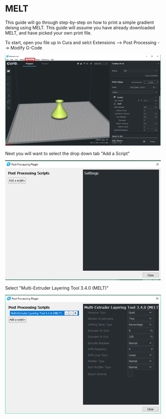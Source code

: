 # MELT

This guide will go through step-by-step on how to print a simple gradient deisng using MELT. This guide will assume you have already downloaded MELT, and have picked your own print file.

To start, open you file up in Cura and selct Extensions --&gt; Post Processing --&gt; Modify G-Code

![](../.gitbook/assets/image%20%2835%29.png)

Next you will want to select the drop down tab "Add a Script" 

![](../.gitbook/assets/image%20%2827%29.png)

Select "Multi-Extruder Layering Tool 3.4.0 \(MELT\)"

![](../.gitbook/assets/image%20%2815%29.png)

